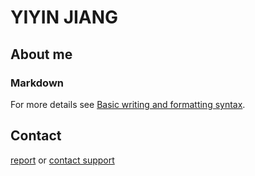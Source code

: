 # YIYIN JIANG

## About me



### Markdown




For more details see [Basic writing and formatting syntax](https://docs.github.com/en/github/writing-on-github/getting-started-with-writing-and-formatting-on-github/basic-writing-and-formatting-syntax).

## Contact

[report](https://docs.github.com/categories/github-pages-basics/) or [contact support](https://github.com/threadcastle/threadcastle.github.io/blob/main/Yiyin_Jiang_MSDS_IU_Bloomington_2022.pdf) 
